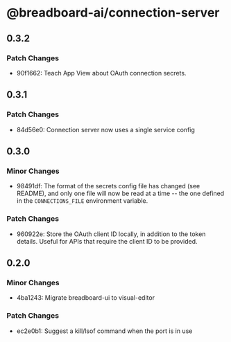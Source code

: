 # @breadboard-ai/connection-server

## 0.3.2

### Patch Changes

- 90f1662: Teach App View about OAuth connection secrets.

## 0.3.1

### Patch Changes

- 84d56e0: Connection server now uses a single service config

## 0.3.0

### Minor Changes

- 98491df: The format of the secrets config file has changed (see README), and only one
  file will now be read at a time -- the one defined in the `CONNECTIONS_FILE`
  environment variable.

### Patch Changes

- 960922e: Store the OAuth client ID locally, in addition to the token details. Useful for APIs that require the client ID to be provided.

## 0.2.0

### Minor Changes

- 4ba1243: Migrate breadboard-ui to visual-editor

### Patch Changes

- ec2e0b1: Suggest a kill/lsof command when the port is in use
